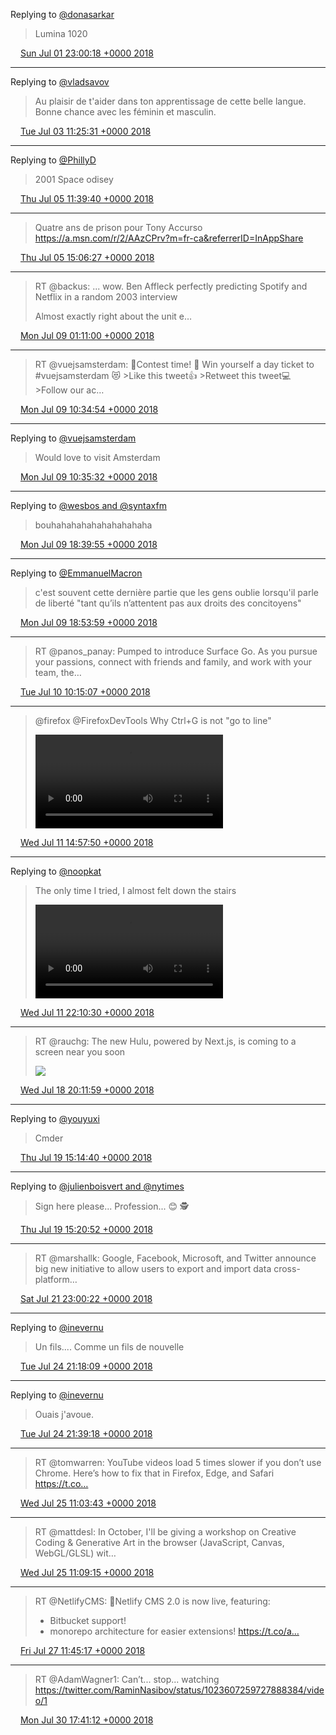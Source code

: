 Replying to [@donasarkar](https://twitter.com/donasarkar/status/1013456672403013633)

> Lumina 1020

<img src="/media/tweet.ico" width="12" /> [Sun Jul 01 23:00:18 +0000 2018](https://twitter.com/eduplessis/status/1013557938231894017)

----

Replying to [@vladsavov](https://twitter.com/vladsavov/status/1012014658813874177)

> Au plaisir de t'aider dans ton apprentissage de cette belle langue. Bonne chance avec les féminin et masculin.

<img src="/media/tweet.ico" width="12" /> [Tue Jul 03 11:25:31 +0000 2018](https://twitter.com/eduplessis/status/1014107866574311432)

----

Replying to [@PhillyD](https://twitter.com/PhillyD/status/1014727314951663616)

> 2001 Space odisey

<img src="/media/tweet.ico" width="12" /> [Thu Jul 05 11:39:40 +0000 2018](https://twitter.com/eduplessis/status/1014836204888567810)

----

> Quatre ans de prison pour Tony Accurso https://a.msn.com/r/2/AAzCPrv?m=fr-ca&referrerID=InAppShare

<img src="/media/tweet.ico" width="12" /> [Thu Jul 05 15:06:27 +0000 2018](https://twitter.com/eduplessis/status/1014888242615930880)

----

> RT @backus: ... wow. Ben Affleck perfectly predicting Spotify and Netflix in a random 2003 interview
>
> Almost exactly right about the unit e…

<img src="/media/tweet.ico" width="12" /> [Mon Jul 09 01:11:00 +0000 2018](https://twitter.com/eduplessis/status/1016127546579128320)

----

> RT @vuejsamsterdam: 🤘Contest time! 🤘 Win yourself a day ticket to #vuejsamsterdam 😻
> &gt;Like this tweet👍  &gt;Retweet this tweet💻  &gt;Follow our ac…

<img src="/media/tweet.ico" width="12" /> [Mon Jul 09 10:34:54 +0000 2018](https://twitter.com/eduplessis/status/1016269458212577280)

----

Replying to [@vuejsamsterdam](https://twitter.com/vuejsamsterdam/status/1016261587861147649)

> Would love to visit Amsterdam

<img src="/media/tweet.ico" width="12" /> [Mon Jul 09 10:35:32 +0000 2018](https://twitter.com/eduplessis/status/1016269615603871744)

----

Replying to [@wesbos and @syntaxfm](https://twitter.com/wesbos/status/1016337280045379584)

> bouhahahahahahahahahaha

<img src="/media/tweet.ico" width="12" /> [Mon Jul 09 18:39:55 +0000 2018](https://twitter.com/eduplessis/status/1016391515894149125)

----

Replying to [@EmmanuelMacron](https://twitter.com/EmmanuelMacron/status/1016344842488700928)

> c'est souvent cette dernière partie que les gens oublie lorsqu'il parle de liberté "tant qu’ils n’attentent pas aux droits des concitoyens"

<img src="/media/tweet.ico" width="12" /> [Mon Jul 09 18:53:59 +0000 2018](https://twitter.com/eduplessis/status/1016395054800351232)

----

> RT @panos_panay: Pumped to introduce Surface Go. As you pursue your passions, connect with friends and family, and work with your team, the…

<img src="/media/tweet.ico" width="12" /> [Tue Jul 10 10:15:07 +0000 2018](https://twitter.com/eduplessis/status/1016626866420142081)

----

> @firefox @FirefoxDevTools Why Ctrl+G is not "go to line"
>
> <video controls><source src="/media/1017060402738421762-Dh1TCatWAAALlGg.mp4">Your browser does not support the video tag.</video>

<img src="/media/tweet.ico" width="12" /> [Wed Jul 11 14:57:50 +0000 2018](https://twitter.com/eduplessis/status/1017060402738421762)

----

Replying to [@noopkat](https://twitter.com/noopkat/status/1017154592390254592)

> The only time I tried, I almost felt down the stairs
>
> <video controls><source src="/media/1017169284680822787-Dh22EY-X0AAX4zP.mp4">Your browser does not support the video tag.</video>

<img src="/media/tweet.ico" width="12" /> [Wed Jul 11 22:10:30 +0000 2018](https://twitter.com/eduplessis/status/1017169284680822787)

----

> RT @rauchg: The new Hulu, powered by Next.js, is coming to a screen near you soon
>
> ![](/media/1019676173784281089-DiVi75RVAAAmm5t.jpg)

<img src="/media/tweet.ico" width="12" /> [Wed Jul 18 20:11:59 +0000 2018](https://twitter.com/eduplessis/status/1019676173784281089)

----

Replying to [@youyuxi](https://twitter.com/youyuxi/status/1019928505205903360)

> Cmder

<img src="/media/tweet.ico" width="12" /> [Thu Jul 19 15:14:40 +0000 2018](https://twitter.com/eduplessis/status/1019963740891041792)

----

Replying to [@julienboisvert and @nytimes](https://twitter.com/julienboisvert/status/1019928039805915136)

> Sign here please... Profession... 😊 🕵️

<img src="/media/tweet.ico" width="12" /> [Thu Jul 19 15:20:52 +0000 2018](https://twitter.com/eduplessis/status/1019965300001918976)

----

> RT @marshallk: Google, Facebook, Microsoft, and Twitter announce big new initiative to allow users to export and import data cross-platform…

<img src="/media/tweet.ico" width="12" /> [Sat Jul 21 23:00:22 +0000 2018](https://twitter.com/eduplessis/status/1020805712576958464)

----

Replying to [@inevernu](https://twitter.com/inevernu/status/1021830279542046720)

> Un fils.... Comme un fils de nouvelle

<img src="/media/tweet.ico" width="12" /> [Tue Jul 24 21:18:09 +0000 2018](https://twitter.com/eduplessis/status/1021867155825065984)

----

Replying to [@inevernu](https://twitter.com/inevernu/status/1021869650425073664)

> Ouais j'avoue.

<img src="/media/tweet.ico" width="12" /> [Tue Jul 24 21:39:18 +0000 2018](https://twitter.com/eduplessis/status/1021872475024629761)

----

> RT @tomwarren: YouTube videos load 5 times slower if you don’t use Chrome. Here’s how to fix that in Firefox, Edge, and Safari https://t.co…

<img src="/media/tweet.ico" width="12" /> [Wed Jul 25 11:03:43 +0000 2018](https://twitter.com/eduplessis/status/1022074913514037250)

----

> RT @mattdesl: In October, I'll be giving a workshop on Creative Coding &amp; Generative Art in the browser (JavaScript, Canvas, WebGL/GLSL) wit…

<img src="/media/tweet.ico" width="12" /> [Wed Jul 25 11:09:15 +0000 2018](https://twitter.com/eduplessis/status/1022076306681417728)

----

> RT @NetlifyCMS: 🎉Netlify CMS 2.0 is now live, featuring:
> - Bitbucket support!
> - monorepo architecture for easier extensions!
> https://t.co/a…

<img src="/media/tweet.ico" width="12" /> [Fri Jul 27 11:45:17 +0000 2018](https://twitter.com/eduplessis/status/1022810151185776641)

----

> RT @AdamWagner1: Can’t... stop... watching https://twitter.com/RaminNasibov/status/1023607259727888384/video/1

<img src="/media/tweet.ico" width="12" /> [Mon Jul 30 17:41:12 +0000 2018](https://twitter.com/eduplessis/status/1023986884119289856)